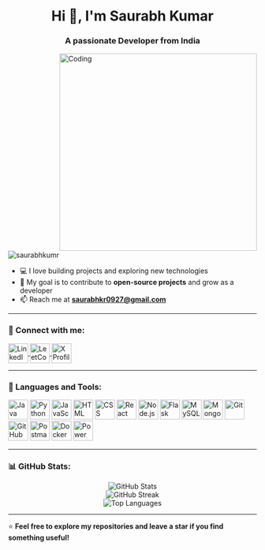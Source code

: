 <h1 align="center">Hi 👋, I'm Saurabh Kumar</h1>
<h3 align="center">A passionate Developer from India</h3>

<img align="right" alt="Coding" width="400" src="https://media1.giphy.com/media/qgQUggAC3Pfv687qPC/giphy.gif">

<p align="left">
    <img src="https://komarev.com/ghpvc/?username=saurabhkumr&label=Profile%20views&color=0e75b6&style=flat" alt="saurabhkumr" />
</p>

- 💻 I love building projects and exploring new technologies  
- 🎯 My goal is to contribute to **open-source projects** and grow as a developer  
- 📫 Reach me at **saurabhkr0927@gmail.com**  

---

### 🔗 Connect with me:
<p align="left">
    <a href="https://www.linkedin.com/in/saurabh-kumar-a51981287/" target="blank">
        <img align="center" src="https://img.icons8.com/color/48/000000/linkedin.png" alt="LinkedIn" width="40" />
    </a>
    <a href="https://www.leetcode.com/saurabhkr0927" target="blank">
        <img align="center" src="https://upload.wikimedia.org/wikipedia/commons/1/19/LeetCode_logo_black.png" alt="LeetCode" width="40" />
    </a>
    <a href="https://x.com/saurabhkr_027" target="blank">
        <img align="center" src="https://img.icons8.com/color/48/000000/twitterx.png" alt="X Profile" width="40" />
    </a>
</p>

---

### 🚀 Languages and Tools:
<p align="left">
    <img src="https://img.icons8.com/color/48/000000/java-coffee-cup-logo.png" alt="Java" width="40" />
    <img src="https://img.icons8.com/color/48/000000/python.png" alt="Python" width="40" />
    <img src="https://img.icons8.com/color/48/000000/javascript.png" alt="JavaScript" width="40" />
    <img src="https://img.icons8.com/color/48/000000/html-5.png" alt="HTML" width="40" />
    <img src="https://img.icons8.com/color/48/000000/css3.png" alt="CSS" width="40" />
    <img src="https://img.icons8.com/ultraviolet/40/react.png" alt="React" width="40" />
    <img src="https://img.icons8.com/color/48/000000/nodejs.png" alt="Node.js" width="40" />
    <img src="https://img.icons8.com/fluency/48/000000/flask.png" alt="Flask" width="40" />
    <img src="https://img.icons8.com/color/48/000000/mysql-logo.png" alt="MySQL" width="40" />
    <img src="https://img.icons8.com/external-tal-revivo-shadow-tal-revivo/48/000000/external-mongodb-a-cross-platform-document-oriented-database-program-logo-shadow-tal-revivo.png" alt="MongoDB" width="40" />
    <img src="https://img.icons8.com/color/48/000000/git.png" alt="Git" width="40" />
    <img src="https://img.icons8.com/color/48/000000/github.png" alt="GitHub" width="40" />
    <img src="https://img.icons8.com/color/48/000000/postman-api.png" alt="Postman" width="40" />
    <img src="https://img.icons8.com/fluency/48/000000/docker.png" alt="Docker" width="40" />
    <img src="https://img.icons8.com/color/48/000000/power-bi.png" alt="Power BI" width="40" />
</p>


---

### 📊 GitHub Stats:
<p align="center">
    <img src="https://github-readme-stats.vercel.app/api?username=saurabhkumr&show_icons=true&theme=tokyonight" alt="GitHub Stats" />
    <br />
    <img src="https://github-readme-streak-stats.herokuapp.com/?user=saurabhkumr&theme=tokyonight" alt="GitHub Streak" />
    <br />
    <img src="https://github-readme-stats.vercel.app/api/top-langs/?username=saurabhkumr&layout=compact&theme=tokyonight" alt="Top Languages" />
</p>

---

⭐️ **Feel free to explore my repositories and leave a star if you find something useful!**  
